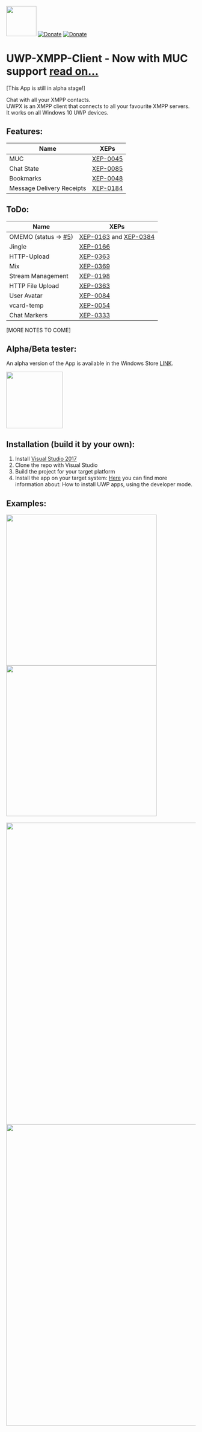 [<img src="https://assets.windowsphone.com/85864462-9c82-451e-9355-a3d5f874397a/English_get-it-from-MS_InvariantCulture_Default.png" width="80">](https://www.microsoft.com/store/apps/9NW16X9JB5WV?ocid=badge)
[![Donate](https://liberapay.com/assets/widgets/donate.svg)](http://liberapay.uwpx.org)
[![Donate](https://www.paypalobjects.com/webstatic/de_DE/i/de-pp-logo-100px.png)](http://paypal.uwpx.org)

# UWP-XMPP-Client - Now with MUC support [read on...](https://github.com/UWPX/UWPX-Client/releases)
[This App is still in alpha stage!]

Chat with all your XMPP contacts.<br/>
UWPX is an XMPP client that connects to all your favourite XMPP servers.<br/>
It works on all Windows 10 UWP devices.

## Features:
| Name          | XEPs         |
| -------------     | ------------- |
| MUC           | [XEP-0045](https://xmpp.org/extensions/xep-0045.html "XEP-0045") |
| Chat State    | [XEP-0085](https://xmpp.org/extensions/xep-0085.html "XEP-0085") |
| Bookmarks     | [XEP-0048](https://xmpp.org/extensions/xep-0048.html "XEP-0048") |
| Message Delivery Receipts     | [XEP-0184](https://xmpp.org/extensions/xep-0184.html "XEP-0184") |


## ToDo:
| Name          | XEPs         |
| -------------     | ------------- |
| OMEMO (status -> [#5](https://github.com/UWPX/UWPX-Client/issues/5)) | [XEP-0163](https://xmpp.org/extensions/xep-0163.html "XEP-0163") and [XEP-0384](https://xmpp.org/extensions/xep-0384.html "XEP-0384") |
| Jingle            | [XEP-0166](https://xmpp.org/extensions/xep-0166.html "XEP-0166") |
| HTTP-Upload       | [XEP-0363](https://xmpp.org/extensions/xep-0363.html "XEP-0363") |
| Mix               | [XEP-0369](https://xmpp.org/extensions/xep-0369.html "XEP-0369") |
| Stream Management | [XEP-0198](https://xmpp.org/extensions/xep-0198.html "XEP-0198") |
| HTTP File Upload  | [XEP-0363](https://xmpp.org/extensions/xep-0363.html "XEP-0363") |
| User Avatar       | [XEP-0084](https://xmpp.org/extensions/xep-0084.html "XEP-0084") |
| vcard-temp        | [XEP-0054](https://xmpp.org/extensions/xep-0054.html "XEP-0054") |
| Chat Markers      | [XEP-0333](https://xmpp.org/extensions/xep-0333.html "XEP-0333") |

[MORE NOTES TO COME]

## Alpha/Beta tester:
An alpha version of the App is available in the Windows Store [LINK](https://www.microsoft.com/store/apps/9NW16X9JB5WV).

[<img src="https://assets.windowsphone.com/85864462-9c82-451e-9355-a3d5f874397a/English_get-it-from-MS_InvariantCulture_Default.png" width="150">](https://www.microsoft.com/store/apps/9NW16X9JB5WV?ocid=badge)

## Installation (build it by your own):
1. Install [Visual Studio 2017](https://www.visualstudio.com/de/downloads)
2. Clone the repo with Visual Studio
3. Build the project for your target platform
4. Install the app on your target system:
[Here](https://docs.microsoft.com/en-us/windows/uwp/get-started/enable-your-device-for-development) you can find more information about: How to install UWP apps, using the developer mode.

## Examples:
<img src="https://i.imgur.com/QegZMmp.png" width="400"> <img src="https://i.imgur.com/AwdYXFv.png" width="400">
<br/><br/>
<img src="https://i.imgur.com/A7oFZ4y.png" width="800">
<img src="https://i.imgur.com/0CMR7ag.png" width="800">
